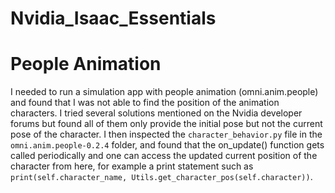 # Nvidia_Isaac_Essentials



# People Animation

I needed to run a simulation app with people animation (omni.anim.people) and found that I was not able to find the position of the animation characters. I tried several solutions mentioned on the Nvidia developer forums but found all of them only provide the initial pose but not the current pose of the character. I then inspected the ``character_behavior.py`` file in the ``omni.anim.people-0.2.4`` folder, and found that the on_update() function gets called periodically and one can access the updated current position of the character from here, for example a print statement such as ``print(self.character_name, Utils.get_character_pos(self.character))``.
